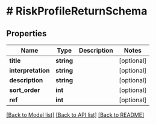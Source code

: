 # # RiskProfileReturnSchema

## Properties

Name | Type | Description | Notes
------------ | ------------- | ------------- | -------------
**title** | **string** |  | [optional]
**interpretation** | **string** |  | [optional]
**description** | **string** |  | [optional]
**sort_order** | **int** |  | [optional]
**ref** | **int** |  | [optional]

[[Back to Model list]](../../README.md#models) [[Back to API list]](../../README.md#endpoints) [[Back to README]](../../README.md)
